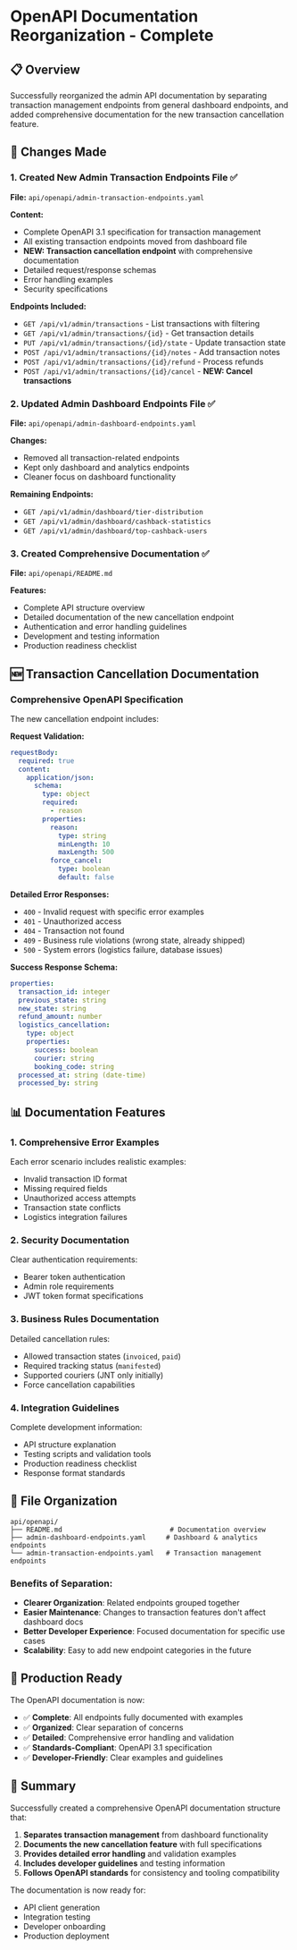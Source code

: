 # OpenAPI Documentation Reorganization - Complete

## 📋 Overview

Successfully reorganized the admin API documentation by separating transaction management endpoints from general dashboard endpoints, and added comprehensive documentation for the new transaction cancellation feature.

## 🎯 Changes Made

### 1. Created New Admin Transaction Endpoints File ✅
**File:** `api/openapi/admin-transaction-endpoints.yaml`

**Content:**
- Complete OpenAPI 3.1 specification for transaction management
- All existing transaction endpoints moved from dashboard file
- **NEW: Transaction cancellation endpoint** with comprehensive documentation
- Detailed request/response schemas
- Error handling examples
- Security specifications

**Endpoints Included:**
- `GET /api/v1/admin/transactions` - List transactions with filtering
- `GET /api/v1/admin/transactions/{id}` - Get transaction details
- `PUT /api/v1/admin/transactions/{id}/state` - Update transaction state
- `POST /api/v1/admin/transactions/{id}/notes` - Add transaction notes
- `POST /api/v1/admin/transactions/{id}/refund` - Process refunds
- `POST /api/v1/admin/transactions/{id}/cancel` - **NEW: Cancel transactions**

### 2. Updated Admin Dashboard Endpoints File ✅
**File:** `api/openapi/admin-dashboard-endpoints.yaml`

**Changes:**
- Removed all transaction-related endpoints
- Kept only dashboard and analytics endpoints
- Cleaner focus on dashboard functionality

**Remaining Endpoints:**
- `GET /api/v1/admin/dashboard/tier-distribution`
- `GET /api/v1/admin/dashboard/cashback-statistics`
- `GET /api/v1/admin/dashboard/top-cashback-users`

### 3. Created Comprehensive Documentation ✅
**File:** `api/openapi/README.md`

**Features:**
- Complete API structure overview
- Detailed documentation of the new cancellation endpoint
- Authentication and error handling guidelines
- Development and testing information
- Production readiness checklist

## 🆕 Transaction Cancellation Documentation

### Comprehensive OpenAPI Specification
The new cancellation endpoint includes:

**Request Validation:**
```yaml
requestBody:
  required: true
  content:
    application/json:
      schema:
        type: object
        required:
          - reason
        properties:
          reason:
            type: string
            minLength: 10
            maxLength: 500
          force_cancel:
            type: boolean
            default: false
```

**Detailed Error Responses:**
- `400` - Invalid request with specific error examples
- `401` - Unauthorized access
- `404` - Transaction not found
- `409` - Business rule violations (wrong state, already shipped)
- `500` - System errors (logistics failure, database issues)

**Success Response Schema:**
```yaml
properties:
  transaction_id: integer
  previous_state: string
  new_state: string
  refund_amount: number
  logistics_cancellation:
    type: object
    properties:
      success: boolean
      courier: string
      booking_code: string
  processed_at: string (date-time)
  processed_by: string
```

## 📊 Documentation Features

### 1. Comprehensive Error Examples
Each error scenario includes realistic examples:
- Invalid transaction ID format
- Missing required fields
- Unauthorized access attempts
- Transaction state conflicts
- Logistics integration failures

### 2. Security Documentation
Clear authentication requirements:
- Bearer token authentication
- Admin role requirements
- JWT token format specifications

### 3. Business Rules Documentation
Detailed cancellation rules:
- Allowed transaction states (`invoiced`, `paid`)
- Required tracking status (`manifested`)
- Supported couriers (JNT only initially)
- Force cancellation capabilities

### 4. Integration Guidelines
Complete development information:
- API structure explanation
- Testing scripts and validation tools
- Production readiness checklist
- Response format standards

## 🔧 File Organization

```
api/openapi/
├── README.md                           # Documentation overview
├── admin-dashboard-endpoints.yaml     # Dashboard & analytics endpoints
└── admin-transaction-endpoints.yaml   # Transaction management endpoints
```

### Benefits of Separation:
- **Clearer Organization**: Related endpoints grouped together
- **Easier Maintenance**: Changes to transaction features don't affect dashboard docs
- **Better Developer Experience**: Focused documentation for specific use cases
- **Scalability**: Easy to add new endpoint categories in the future

## 🚀 Production Ready

The OpenAPI documentation is now:
- ✅ **Complete**: All endpoints fully documented with examples
- ✅ **Organized**: Clear separation of concerns
- ✅ **Detailed**: Comprehensive error handling and validation
- ✅ **Standards-Compliant**: OpenAPI 3.1 specification
- ✅ **Developer-Friendly**: Clear examples and guidelines

## 🎉 Summary

Successfully created a comprehensive OpenAPI documentation structure that:
1. **Separates transaction management** from dashboard functionality
2. **Documents the new cancellation feature** with full specifications
3. **Provides detailed error handling** and validation examples
4. **Includes developer guidelines** and testing information
5. **Follows OpenAPI standards** for consistency and tooling compatibility

The documentation is now ready for:
- API client generation
- Integration testing
- Developer onboarding
- Production deployment
